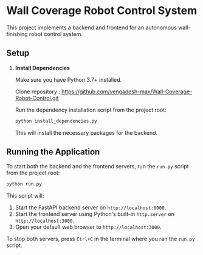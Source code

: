 # Wall Coverage Robot Control System

This project implements a backend and frontend for an autonomous wall-finishing robot control system.

## Setup

1. **Install Dependencies**

   Make sure you have Python 3.7+ installed.
   
   Clone repository : https://github.com/vengadesh-max/Wall-Coverage-Robot-Control.git

   Run the dependency installation script from the project root:

   ```bash
   python install_dependencies.py
   ```

   This will install the necessary packages for the backend.

## Running the Application

To start both the backend and the frontend servers, run the `run.py` script from the project root:

```bash
python run.py
```

This script will:

1. Start the FastAPI backend server on `http://localhost:8000`.
2. Start the frontend server using Python's built-in `http.server` on `http://localhost:3000`.
3. Open your default web browser to `http://localhost:3000`.

To stop both servers, press `Ctrl+C` in the terminal where you ran the `run.py` script.

